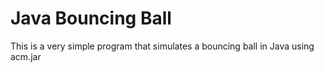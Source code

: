 # Java Bouncing Ball
 This is a very simple program that simulates a bouncing ball in Java using acm.jar
